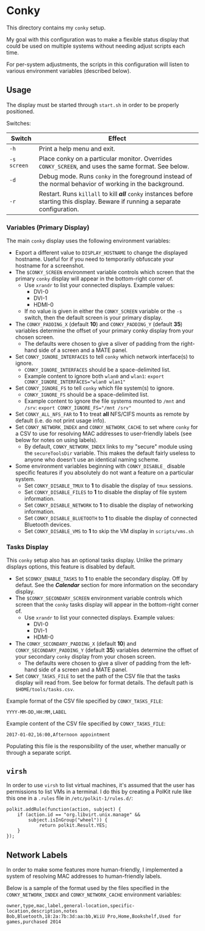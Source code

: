 
# Conky

This directory contains my `conky` setup.

My goal with this configuration was to make a flexible status display
  that could be used on multiple systems without needing adjust scripts
  each time.
  
For per-system adjustments, the scripts in this configuration
  will listen to various environment variables (described below).

## Usage 

The display must be started through `start.sh` in order
  to be properly positioned.

Switches:

| **Switch**  | **Effect**                                                                                                                            |
|-------------|---------------------------------------------------------------------------------------------------------------------------------------|
| `-h`        | Print a help menu and exit.                                                                                                           |
| `-s screen` | Place conky on a particular  monitor. Overrides `CONKY_SCREEN`, and uses the same format. See below.                                  |
| `-d`        | Debug mode. Runs `conky` in the foreground instead of the normal behavior of working in the background.                               |
| `-r`        | Restart. Runs `killall` to kill ***all*** `conky` instances before starting this display. Beware if running a separate configuration. |

### Variables (Primary Display)

The main `conky` display uses the following environment variables:

* Export a different value to `DISPLAY_HOSTNAME` to change the
    displayed hostname. Useful for if you need to temporarily
    obfuscate your hostname for a screenshot.
* The `$CONKY_SCREEN` environment variable controls which screen that
    the primary `conky` display will appear in the bottom-right corner of.
  * Use `xrandr` to list your connected displays. Example values:
    * DVI-0
    * DVI-1
    * HDMI-0
  * If no value is given in either the `CONKY_SCREEN` variable or the
      `-s` switch, then the default screen is your primary display.
* The `CONKY_PADDING_X` (default **10**) and `CONKY_PADDING_Y`
    (default **35**) variables determine the offset of your primary
    conky display from your chosen screen.
  * The defaults were chosen to give a sliver of padding from the
      right-hand side of a screen and a MATE panel.
* Set `CONKY_IGNORE_INTERFACES` to tell `conky` which network interface(s) to ignore.
  * `CONKY_IGNORE_INTERFACES` should be a space-delimited list.
  * Example content to ignore both `wlan0` and `wlan1`:
      `export CONKY_IGNORE_INTERFACES="wlan0 wlan1"`
* Set `CONKY_IGNORE_FS` to tell `conky` which file system(s) to ignore.
  * `CONKY_IGNORE_FS` should be a space-delimited list.
  * Example content to ignore the file systems mounted to `/mnt` and `/srv`:
      `export CONKY_IGNORE_FS="/mnt /srv"`
* Set `CONKY_ALL_NFS_FAR` to **1** to treat **all** NFS/CIFS mounts as remote by default
    (i.e. do not print usage info).
* Set `CONKY_NETWORK_INDEX` and `CONKY_NETWORK_CACHE` to set where
    `conky` for a CSV to use for resolving MAC addresses to
    user-friendly labels (see below for notes on using labels).
  * By default, `CONKY_NETWORK_INDEX` links to my "secure" module using
      the `secureToolsDir` variable. This makes the default fairly
      useless to anyone who doesn't use an identical naming scheme.
* Some environment variables beginning with `CONKY_DISABLE_` disable
    specific features if you absolutely do not want a feature on a
    particular system.
  * Set `CONKY_DISABLE_TMUX` to **1** to disable the display of `tmux` sessions.
  * Set `CONKY_DISABLE_FILES` to **1** to disable the display of
      file system information.
  * Set `CONKY_DISABLE_NETWORK` to **1** to disable the display of
      networking information.
  * Set `CONKY_DISABLE_BLUETOOTH` to **1** to disable the display of
      connected Bluetooth devices.
  * Set `CONKY_DISABLE_VMS` to **1** to skip the VM display in `scripts/vms.sh`

### Tasks Display

This `conky` setup also has an optional tasks display.
Unlike the primary displays options, this feature is disabled by default.

* Set `$CONKY_ENABLE_TASKS` to **1** to enable the secondary display.
    Off by defaut. See the ***Calendar*** section for more information
    on the secondary display.
* The `$CONKY_SECONDARY_SCREEN` environment variable controls which screen that
    the `conky` tasks display will appear in the bottom-right corner of.
  * Use `xrandr` to list your connected displays. Example values:
    * DVI-0
    * DVI-1
    * HDMI-0
* The `CONKY_SECONDARY_PADDING_X` (default **10**) and `CONKY_SECONDARY_PADDING_Y`
    (default **35**) variables determine the offset of your secondary
    `conky` display from your chosen screen.
  * The defaults were chosen to give a sliver of padding from the
      left-hand side of a screen and a MATE panel.
* Set `CONKY_TASKS_FILE` to set the path of the CSV file that the tasks display
    will read from. See below for format details. The default path is `$HOME/tools/tasks.csv`.

Example format of the CSV file specified by `CONKY_TASKS_FILE`:

    YYYY-MM-DD,HH:MM,LABEL

Example content of the CSV file specified by `CONKY_TASKS_FILE`:

    2017-01-02,16:00,Afternoon appointment

Populating this file is the responsibility of the user,
    whether manually or through a separate script.

## `virsh`

In order to use `virsh` to list virtual machines, it's assumed that the user
    has permissions to list VMs in a terminal. I do this by creating
    a PolKit rule like this one in a `.rules` file in `/etc/polkit-1/rules.d/`:

    polkit.addRule(function(action, subject) {
        if (action.id == "org.libvirt.unix.manage" &&
            subject.isInGroup("wheel")) {
                return polkit.Result.YES;
        }
    });

## Network Labels

In order to make some features more human-friendly, I implemented
  a system of resolving MAC addresses to human-friendly labels.

Below is a sample of the format used by the files specified in the
  `CONKY_NETWORK_INDEX` and `CONKY_NETWORK_CACHE` environment variables:

    owner,type,mac,label,general-location,specific-location,description,notes
    Bob,Bluetooth,18:2a:7b:3d:aa:bb,WiiU Pro,Home,Bookshelf,Used for games,purchased 2014

